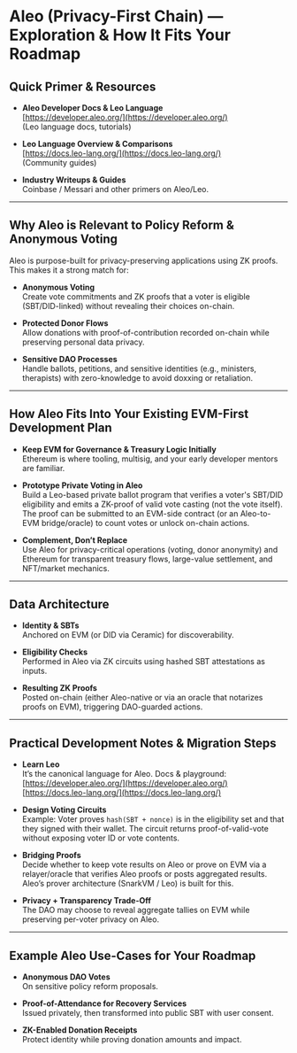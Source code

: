 <!-- 
This document explores the integration of Aleo, a privacy-first blockchain platform, into an existing EVM-based development roadmap. It provides a detailed overview of Aleo's capabilities, particularly its use of zero-knowledge (ZK) proofs for privacy-preserving applications. Key topics include:

1. **Aleo Overview & Resources**: Links to developer documentation, Leo language guides, and industry writeups.
2. **Relevance to Policy Reform & Anonymous Voting**: Use cases such as anonymous voting, protected donor flows, and sensitive DAO processes.
3. **Integration with EVM**: Strategies for complementing Ethereum's governance and treasury logic with Aleo's privacy features.
4. **Data Architecture**: Design considerations for identity anchoring, eligibility checks, and ZK proof handling.
5. **Development Notes**: Steps for learning Leo, designing voting circuits, bridging proofs between Aleo and EVM, and balancing privacy with transparency.
6. **Example Use Cases**: Practical applications like anonymous DAO votes, proof-of-attendance issuance, and ZK-enabled donation receipts.

This document serves as a guide for developers and stakeholders to understand how Aleo can enhance privacy-critical operations while maintaining compatibility with existing Ethereum-based systems.
-->
# Aleo (Privacy-First Chain) — Exploration & How It Fits Your Roadmap

## Quick Primer & Resources

- **Aleo Developer Docs & Leo Language**  
    [https://developer.aleo.org/](https://developer.aleo.org/)  
    (Leo language docs, tutorials)

- **Leo Language Overview & Comparisons**  
    [https://docs.leo-lang.org/](https://docs.leo-lang.org/)  
    (Community guides)

- **Industry Writeups & Guides**  
    Coinbase / Messari and other primers on Aleo/Leo.

---

## Why Aleo is Relevant to Policy Reform & Anonymous Voting

Aleo is purpose-built for privacy-preserving applications using ZK proofs. This makes it a strong match for:

- **Anonymous Voting**  
    Create vote commitments and ZK proofs that a voter is eligible (SBT/DID-linked) without revealing their choices on-chain.

- **Protected Donor Flows**  
    Allow donations with proof-of-contribution recorded on-chain while preserving personal data privacy.

- **Sensitive DAO Processes**  
    Handle ballots, petitions, and sensitive identities (e.g., ministers, therapists) with zero-knowledge to avoid doxxing or retaliation.

---

## How Aleo Fits Into Your Existing EVM-First Development Plan

- **Keep EVM for Governance & Treasury Logic Initially**  
    Ethereum is where tooling, multisig, and your early developer mentors are familiar.

- **Prototype Private Voting in Aleo**  
    Build a Leo-based private ballot program that verifies a voter's SBT/DID eligibility and emits a ZK-proof of valid vote casting (not the vote itself). The proof can be submitted to an EVM-side contract (or an Aleo-to-EVM bridge/oracle) to count votes or unlock on-chain actions.

- **Complement, Don’t Replace**  
    Use Aleo for privacy-critical operations (voting, donor anonymity) and Ethereum for transparent treasury flows, large-value settlement, and NFT/market mechanics.

---

## Data Architecture

- **Identity & SBTs**  
    Anchored on EVM (or DID via Ceramic) for discoverability.

- **Eligibility Checks**  
    Performed in Aleo via ZK circuits using hashed SBT attestations as inputs.

- **Resulting ZK Proofs**  
    Posted on-chain (either Aleo-native or via an oracle that notarizes proofs on EVM), triggering DAO-guarded actions.

---

## Practical Development Notes & Migration Steps

- **Learn Leo**  
    It’s the canonical language for Aleo. Docs & playground:  
    [https://developer.aleo.org/](https://developer.aleo.org/)  
    [https://docs.leo-lang.org/](https://docs.leo-lang.org/)

- **Design Voting Circuits**  
    Example: Voter proves `hash(SBT + nonce)` is in the eligibility set and that they signed with their wallet. The circuit returns proof-of-valid-vote without exposing voter ID or vote contents.

- **Bridging Proofs**  
    Decide whether to keep vote results on Aleo or prove on EVM via a relayer/oracle that verifies Aleo proofs or posts aggregated results. Aleo’s prover architecture (SnarkVM / Leo) is built for this.

- **Privacy + Transparency Trade-Off**  
    The DAO may choose to reveal aggregate tallies on EVM while preserving per-voter privacy on Aleo.

---

## Example Aleo Use-Cases for Your Roadmap

- **Anonymous DAO Votes**  
    On sensitive policy reform proposals.

- **Proof-of-Attendance for Recovery Services**  
    Issued privately, then transformed into public SBT with user consent.

- **ZK-Enabled Donation Receipts**  
    Protect identity while proving donation amounts and impact.